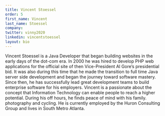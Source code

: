 ```yaml
---
title: Vincent Stoessel
order: 5
first_name: Vincent
last_name: Stoessel
company:
twitter: vinny2020
linkedin: vincentstoessel
layout: bio
---
```

Vincent Stoessel is a Java Developer that began building websites in the early days of the dot-com era. In 2000 he was hired to develop PHP web applications for the official site of then Vice-President Al Gore’s presidential bid. It was also during this time that he made the transition to full time Java server side development and began the journey toward software mastery. Since then, he has successfully lead great development teams to build enterprise software for his employers. Vincent is a passionate about the concept that Information Technology can enable people to reach a higher potential. During his off hours, he finds peace of mind with his family. photography and cycling. He is currently employed by the Huron Consulting Group and lives in South Metro Atlanta.
